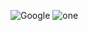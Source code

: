 ![Google](https://user-images.githubusercontent.com/19508013/184028807-39a66ba9-26dd-4049-bf58-2797665c67fa.png)
![one](https://user-images.githubusercontent.com/19508013/192624502-e4dad619-9292-48c8-898f-dc7b81b00bc7.png)
